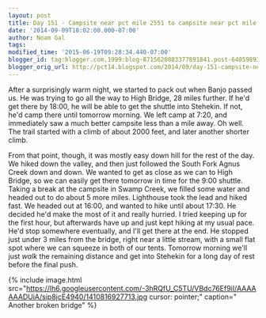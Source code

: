 ```yaml
---
layout: post
title: Day 151 - Campsite near pct mile 2551 to campsite near pct mile 2577
date: '2014-09-09T18:02:00.000-07:00'
author: Noam Gal
tags:
modified_time: '2015-06-19T09:28:34.440-07:00'
blogger_id: tag:blogger.com,1999:blog-8715620883377891841.post-6405989349573569544
blogger_orig_url: http://pct14.blogspot.com/2014/09/day-151-campsite-near-pct-mile-2551-to.html
---
```


 After a surprisingly warm night, we started to pack out when Banjo passed us. He was trying to go all the way to
 High Bridge, 28 miles further. If he'd get there by 18:00, he will be able to get the shuttle into Stehekin. If not,
 he'd camp there until tomorrow morning.
 We left camp at 7:20, and immediately saw a much better campsite less
 than a mile away. Oh well. The trail started with a climb of about 2000 feet, and later another shorter climb.

 From that point, though, it was mostly easy down hill for the rest of the day. We hiked down the valley, and then
 just followed the South Fork Agnus Creek down and down.
 We wanted to get as close as we can to High Bridge, so
 we can easily get there tomorrow in time for the 9:00 shuttle. Taking a break at the campsite in Swamp Creek, we
 filled some water and headed out to do about 5 more miles.
 Lighthouse took the lead and hiked fast. We headed
 out at 16:00, and wanted to hike until about 17:30. He decided he'd make the most of it and really hurried. I tried
 keeping up for the first hour, but afterwards have up and just kept hiking at my usual pace. He'd stop somewhere
 eventually, and I'll get there at the end.
 He stopped just under 3 miles from the bridge, right near a little
 stream, with a small flat spot where we can squeeze in both of our tents. Tomorrow morning we'll just _walk_
 the remaining distance and get into Stehekin for a long day of rest before the final push.


{% include image.html src="https://lh6.googleusercontent.com/-3hRQfU_C5TU/VBdc76Ef9iI/AAAAAAADUiA/sip8jcE4940/1410816927713.jpg cursor: pointer;" caption=" Another broken bridge" %}

